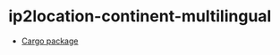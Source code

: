 # ip2location-continent-multilingual

* [Cargo package](https://crates.io/crates/ip2location-continent-multilingual)
